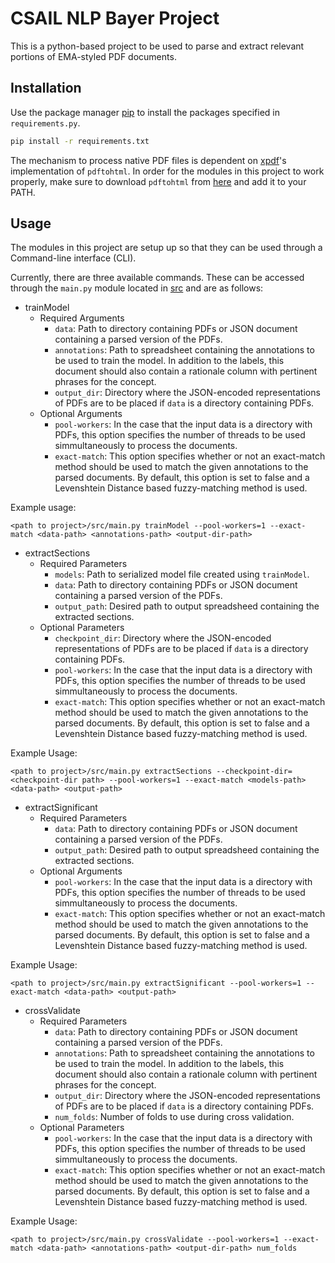 # CSAIL NLP Bayer Project
This is a python-based project to be used to parse and extract relevant portions of EMA-styled PDF documents.

## Installation

Use the package manager [pip](https://pip.pypa.io/en/stable/) to install the packages specified in ```requirements.py```.

```bash
pip install -r requirements.txt
```

The mechanism to process native PDF files is dependent on [xpdf](https://www.xpdfreader.com/)'s implementation of ```pdftohtml```. In order for the modules in this project to work properly, make sure to download ```pdftohtml``` from [here](https://www.xpdfreader.com/download.html) and add it to your PATH.

## Usage
The modules in this project are setup up so that they can be used through a Command-line interface (CLI).

Currently, there are three available commands. These can be accessed through the ``main.py`` module located in [src](src/) and are as follows:

* trainModel
    * Required Arguments
        * ```data```: Path to directory containing PDFs or JSON document containing a parsed version of the PDFs.
        * ```annotations```: Path to spreadsheet containing the annotations to be used to train the model. In addition to the labels, this document should also contain a rationale column with pertinent phrases for the concept.
        * ```output_dir```: Directory where the JSON-encoded representations of PDFs are to be placed if ```data``` is a directory containing PDFs.
    * Optional Arguments
        * ```pool-workers```: In the case that the input data is a directory with PDFs, this option specifies the number of threads to be used simmultaneously to process the documents.
        * ```exact-match```: This option specifies whether or not an exact-match method should be used to match the given annotations to the parsed documents. By default, this option is set to false and a  Levenshtein Distance based fuzzy-matching method is used.

Example usage:
```
<path to project>/src/main.py trainModel --pool-workers=1 --exact-match <data-path> <annotations-path> <output-dir-path>
```

* extractSections
    * Required Parameters
        * ```models```: Path to serialized model file created using ```trainModel```.
        * ```data```: Path to directory containing PDFs or JSON document containing a parsed version of the PDFs. 
        * ```output_path```: Desired path to output spreadsheed containing the extracted sections.
    * Optional Parameters
        * ```checkpoint_dir```: Directory where the JSON-encoded representations of PDFs are to be placed if ```data``` is a directory containing PDFs.
        * ```pool-workers```: In the case that the input data is a directory with PDFs, this option specifies the number of threads to be used simmultaneously to process the documents.
        * ```exact-match```: This option specifies whether or not an exact-match method should be used to match the given annotations to the parsed documents. By default, this option is set to false and a  Levenshtein Distance based fuzzy-matching method is used.

Example Usage:
```
<path to project>/src/main.py extractSections --checkpoint-dir=<checkpoint-dir path> --pool-workers=1 --exact-match <models-path> <data-path> <output-path>
```

* extractSignificant
    * Required Parameters
        * ```data```: Path to directory containing PDFs or JSON document containing a parsed version of the PDFs. 
        * ```output_path```: Desired path to output spreadsheed containing the extracted sections.
    * Optional Arguments
        * ```pool-workers```: In the case that the input data is a directory with PDFs, this option specifies the number of threads to be used simmultaneously to process the documents.
        * ```exact-match```: This option specifies whether or not an exact-match method should be used to match the given annotations to the parsed documents. By default, this option is set to false and a  Levenshtein Distance based fuzzy-matching method is used.

Example Usage:
```
<path to project>/src/main.py extractSignificant --pool-workers=1 --exact-match <data-path> <output-path>
```

* crossValidate
    * Required Parameters
        * ```data```: Path to directory containing PDFs or JSON document containing a parsed version of the PDFs. 
        * ```annotations```: Path to spreadsheet containing the annotations to be used to train the model. In addition to the labels, this document should also contain a rationale column with pertinent phrases for the concept.
        * ```output_dir```: Directory where the JSON-encoded representations of PDFs are to be placed if ```data``` is a directory containing PDFs.
        * ```num_folds```: Number of folds to use during cross validation.
    * Optional Parameters
        * ```pool-workers```: In the case that the input data is a directory with PDFs, this option specifies the number of threads to be used simmultaneously to process the documents.
        * ```exact-match```: This option specifies whether or not an exact-match method should be used to match the given annotations to the parsed documents. By default, this option is set to false and a  Levenshtein Distance based fuzzy-matching method is used.

Example Usage:
```
<path to project>/src/main.py crossValidate --pool-workers=1 --exact-match <data-path> <annotations-path> <output-dir-path> num_folds
```